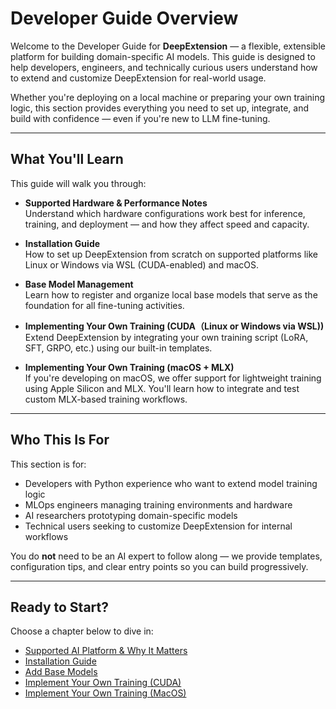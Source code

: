 # Developer Guide Overview

Welcome to the Developer Guide for **DeepExtension** — a flexible, extensible platform for building 
domain-specific AI models. This guide is designed to help developers, engineers, and technically curious users 
understand how to extend and customize DeepExtension for real-world usage.

Whether you're deploying on a local machine or preparing your own training logic, this section provides everything 
you need to set up, integrate, and build with confidence — even if you're new to LLM fine-tuning.

---

## What You'll Learn

This guide will walk you through:

- **Supported Hardware & Performance Notes**  
  Understand which hardware configurations work best for inference, training, and deployment — and how they affect 
speed and capacity.

- **Installation Guide**  
  How to set up DeepExtension from scratch on supported platforms like Linux or Windows via WSL (CUDA-enabled) and macOS.

- **Base Model Management**  
  Learn how to register and organize local base models that serve as the foundation for all fine-tuning 
activities.

- **Implementing Your Own Training (CUDA（Linux or Windows via WSL))**  
  Extend DeepExtension by integrating your own training script (LoRA, SFT, GRPO, etc.) using our built-in 
templates.

- **Implementing Your Own Training (macOS + MLX)**  
  If you're developing on macOS, we offer support for lightweight training using Apple Silicon and MLX. You'll 
learn how to integrate and test custom MLX-based training workflows.

---

## Who This Is For

This section is for:

- Developers with Python experience who want to extend model training logic
- MLOps engineers managing training environments and hardware
- AI researchers prototyping domain-specific models
- Technical users seeking to customize DeepExtension for internal workflows

You do **not** need to be an AI expert to follow along — we provide templates, configuration tips, and clear entry 
points so you can build progressively.

---

## Ready to Start?

Choose a chapter below to dive in:


- [Supported AI Platform & Why It Matters](ai-platform-overview.md)
- [Installation Guide](install.md)  
- [Add Base Models](how-to-add-base-models.md)  
- [Implement Your Own Training (CUDA)](implement-own-ai-training-cuda.md)  
- [Implement Your Own Training (MacOS)](implement-own-ai-training-mac.md)

